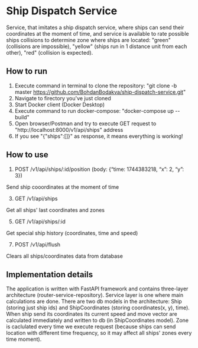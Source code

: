 # Ship Dispatch Service

Service, that imitates a ship dispatch service, where ships can send their coordinates at the moment of time, and service is available to rate possible ships collisions to determine zone where ships are located: "green" (collisions are impossible), "yellow" (ships run in 1 distance unit from each other), "red" (collision is expected).


## How to run
1. Execute command in terminal to clone the repository:
"git clone -b master https://github.com/BohdanBodakva/ship-dispatch-service.git"
2. Navigate to firectory you've just cloned
3. Start Docker client (Docker Desktop)
4. Execute command to run docker-compose:
"docker-compose up --build"
5. Open browser/Postman and try to execute GET request to "http://localhost:8000/v1/api/ships" address
6. If you see "{"ships":[]}" as response, it means everything is working!

## How to use
1. POST /v1/api/ships/:id/position (body: {“time: 1744383218, “x”: 2, “y”: 3})

Send ship cooordinates at the moment of time

3. GET /v1/api/ships
   
Get all ships' last coordinates and zones

5. GET /v1/api/ships/:id

Get special ship history (coordinates, time and speed)

7. POST /v1/api/flush

Clears all ships/coordinates data from database 

## Implementation details
The application is written with FastAPI framework and contains three-layer architecture (router-service-repository). Service layer is one where main calculations are done. 
There are two db models in the architecture: Ship (storing just ship ids) and ShipCoordinates (storing coordinates(x, y), time). When ship send its coordinates its current speed and move vector are calculated immediately and written to db (in ShipCoordinates model).
Zone is caclulated every time we execute request (because ships can send location with different time frequency, so it may affect all ships' zones every time moment).

